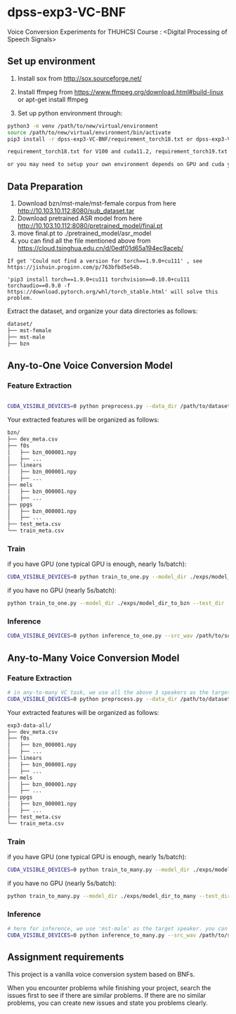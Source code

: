 # dpss-exp3-VC-BNF
Voice Conversion Experiments for THUHCSI Course : &lt;Digital Processing of Speech Signals>


## Set up environment

1. Install sox from http://sox.sourceforge.net/

2. Install ffmpeg from https://www.ffmpeg.org/download.html#build-linux or apt-get install ffmpeg

3. Set up python environment through:
```bash
python3 -m venv /path/to/new/virtual/environment
source /path/to/new/virtual/environment/bin/activate
pip3 install -r dpss-exp3-VC-BNF/requirement_torch18.txt or dpss-exp3-VC-BNF/requirement_torch19.txt

requirement_torch18.txt for V100 and cuda11.2, requirement_torch19.txt for A100 and cuda11.2

or you may need to setup your own environment depends on GPU and cuda you have.
```

## Data Preparation
1. Download bzn/mst-male/mst-female corpus from here http://10.103.10.112:8080/sub_dataset.tar
2. Download pretrained ASR model from here http://10.103.10.112:8080/pretrained_model/final.pt
3. move final.pt to ./pretrained_model/asr_model
4. you can find all the file mentioned above from https://cloud.tsinghua.edu.cn/d/0edf01d65a194ec9aceb/

```
If get 'Could not find a version for torch==1.9.0+cu111' , see https://jishuin.proginn.com/p/763bfbd5e54b.

'pip3 install torch==1.9.0+cu111 torchvision==0.10.0+cu111 torchaudio==0.9.0 -f https://download.pytorch.org/whl/torch_stable.html' will solve this problem.

```

Extract the dataset, and organize your data directories as follows:
```bash
dataset/
├── mst-female
├── mst-male
├── bzn
```

## Any-to-One Voice Conversion Model

### Feature Extraction

```bash

CUDA_VISIBLE_DEVICES=0 python preprocess.py --data_dir /path/to/dataset/bzn --save_dir /path/to/save_data/bzn/
```

Your extracted features will be organized as follows:
```bash
bzn/
├── dev_meta.csv
├── f0s
│   ├── bzn_000001.npy
│   ├── ...
├── linears
│   ├── bzn_000001.npy
│   ├── ...
├── mels
│   ├── bzn_000001.npy
│   ├── ...
├── ppgs
│   ├── bzn_000001.npy
│   ├── ...
├── test_meta.csv
└── train_meta.csv
```

### Train

if you have GPU (one typical GPU is enough, nearly 1s/batch):
```bash
CUDA_VISIBLE_DEVICES=0 python train_to_one.py --model_dir ./exps/model_dir_to_bzn --test_dir ./exps/test_dir_to_bzn --data_dir /path/to/save_data/bzn/
```

if you have no GPU (nearly 5s/batch):

```bash
python train_to_one.py --model_dir ./exps/model_dir_to_bzn --test_dir ./exps/test_dir_to_bzn --data_dir /path/to/save_data/bzn/
```
### Inference

```bash
CUDA_VISIBLE_DEVICES=0 python inference_to_one.py --src_wav /path/to/source/xx.wav --ckpt ../exps/model_dir_to_bzn/bnf-vc-to-one-49.pt --save_dir ./test_dir/
```


## Any-to-Many Voice Conversion Model

### Feature Extraction

```bash
# in any-to-many VC task, we use all the above 3 speakers as the target speaker set.
CUDA_VISIBLE_DEVICES=0 python preprocess.py --data_dir /path/to/dataset/ --save_dir /path/to/save_data/exp3-data-all
```

Your extracted features will be organized as follows:
```bash
exp3-data-all/
├── dev_meta.csv
├── f0s
│   ├── bzn_000001.npy
│   ├── ...
├── linears
│   ├── bzn_000001.npy
│   ├── ...
├── mels
│   ├── bzn_000001.npy
│   ├── ...
├── ppgs
│   ├── bzn_000001.npy
│   ├── ...
├── test_meta.csv
└── train_meta.csv
```

### Train

if you have GPU (one typical GPU is enough, nearly 1s/batch):
```bash
CUDA_VISIBLE_DEVICES=0 python train_to_many.py --model_dir ./exps/model_dir_to_many --test_dir ./exps/test_dir_to_many --data_dir /path/to/save_data/exp3-data-all
```

if you have no GPU (nearly 5s/batch):

```bash
python train_to_many.py --model_dir ./exps/model_dir_to_many --test_dir ./exps/test_dir_to_many --data_dir /path/to/save_data/exp3-data-all
```
### Inference

```bash
# here for inference, we use 'mst-male' as the target speaker. you can change the tgt_spk argument to any of the above 3 speakers. 
CUDA_VISIBLE_DEVICES=0 python inference_to_many.py --src_wav /path/to/source/*.wav --tgt_spk bzn/mst-female/mst-male --ckpt ./model_dir/bnf-vc-to-many-49.pt --save_dir ./test_dir/
```

## Assignment requirements
This project is a vanilla voice conversion system based on BNFs. 

When you encounter problems while finishing your project, search the issues first to see if there are similar problems. If there are no similar problems, you can create new issues and state you problems clearly.
